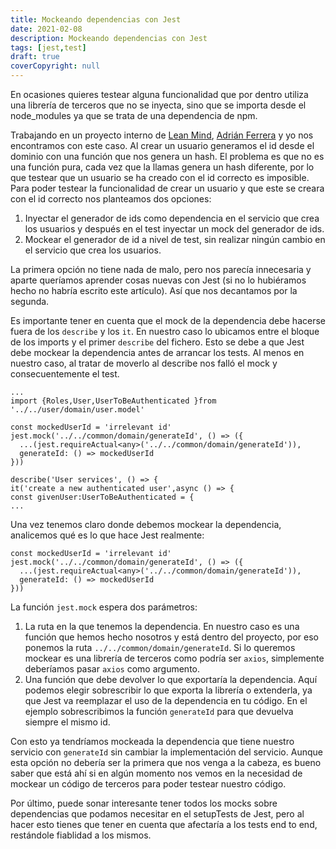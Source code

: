```yaml
---
title: Mockeando dependencias con Jest
date: 2021-02-08
description: Mockeando dependencias con Jest
tags: [jest,test]
draft: true
coverCopyright: null
---
```


En ocasiones quieres testear alguna funcionalidad que por dentro utiliza una librería de terceros que no se inyecta, sino que se importa desde el node_modules ya que se trata de una dependencia de npm.

Trabajando en un proyecto interno de [Lean Mind](https://leanmind.es/), [Adrián Ferrera](https://adrianferrera.dev/es) y yo nos encontramos con este caso. Al crear un usuario generamos el id desde el dominio con una función que nos genera un hash. El problema es que no es una función pura, cada vez que la llamas genera un hash diferente, por lo que testear que un usuario se ha creado con el id correcto es imposible. Para poder testear la funcionalidad de crear un usuario y que este se creara con el id correcto nos planteamos dos opciones:

1. Inyectar el generador de ids como dependencia en el servicio que crea los usuarios y después en el test inyectar un mock del generador de ids.
2. Mockear el generador de id a nivel de test, sin realizar ningún cambio en el servicio que crea los usuarios.

La primera opción no tiene nada de malo, pero nos parecía innecesaria y aparte queríamos aprender cosas nuevas con Jest (si no lo hubiéramos hecho no habría escrito este artículo). Así que nos decantamos por la segunda.

Es importante tener en cuenta que el mock de la dependencia debe hacerse fuera de los `describe` y los `it`. En nuestro caso lo ubicamos entre el bloque de los imports y el primer `describe` del fichero. Esto se debe a que Jest debe mockear la dependencia antes de arrancar los tests. Al menos en nuestro caso, al tratar de moverlo al describe nos falló el mock y consecuentemente el test.

```tsx
...
import {Roles,User,UserToBeAuthenticated }from '../../user/domain/user.model'

const mockedUserId = 'irrelevant id'
jest.mock('../../common/domain/generateId', () => ({
  ...(jest.requireActual<any>('../../common/domain/generateId')),
  generateId: () => mockedUserId
}))

describe('User services', () => {
it('create a new authenticated user',async () => {
const givenUser:UserToBeAuthenticated = {
...

```

Una vez tenemos claro donde debemos mockear la dependencia, analicemos qué es lo que hace Jest realmente:

```tsx
const mockedUserId = 'irrelevant id'
jest.mock('../../common/domain/generateId', () => ({
  ...(jest.requireActual<any>('../../common/domain/generateId')),
  generateId: () => mockedUserId
}))

```

La función `jest.mock` espera dos parámetros:

1. La ruta en la que tenemos la dependencia. En nuestro caso es una función que hemos hecho nosotros y está dentro del proyecto, por eso ponemos la ruta `../../common/domain/generateId`. Si lo queremos mockear es una librería de terceros como podría ser `axios`, simplemente deberíamos pasar `axios` como argumento.
2. Una función que debe devolver lo que exportaría la dependencia. Aquí podemos elegir sobrescribir lo que exporta la librería o extenderla, ya que Jest va reemplazar el uso de la dependencia en tu código. En el ejemplo sobrescribimos la función `generateId` para que devuelva siempre el mismo id.

Con esto ya tendríamos mockeada la dependencia que tiene nuestro servicio con `generateId` sin cambiar la implementación del servicio. Aunque esta opción no debería ser la primera que nos venga a la cabeza, es bueno saber que está ahí si en algún momento nos vemos en la necesidad de mockear un código de terceros para poder testear nuestro código.

Por último, puede sonar interesante tener todos los mocks sobre dependencias que podamos necesitar en el setupTests de Jest, pero al hacer esto tienes que tener en cuenta que afectaría a los tests end to end, restándole fiablidad a los mismos.
